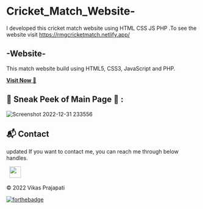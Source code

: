 # Cricket_Match_Website-
I developed this cricket match website using HTML CSS JS PHP .To see the website visit https://rmgcricketmatch.netlify.app/
## -Website-
This match website build using HTML5, CSS3, JavaScript and PHP.

<a href="https://rmgcricketmatch.netlify.app/" target="_blank">**Visit Now** 🚀</a>

<h2>📌 Sneak Peek of Main Page 🙈 :</h2>

![Screenshot 2022-12-31 233556](https://user-images.githubusercontent.com/92617547/210152195-7cb31151-1eb1-43c3-b363-c6729e7a0acd.png)


<h2>📬 Contact</h2>

updated
If you want to contact me, you can reach me through below handles.

&nbsp;&nbsp;<a href="https://www.linkedin.com/in/vikas-kumar-prajapati-205583211/"><img src="https://www.felberpr.com/wp-content/uploads/linkedin-logo.png" width="30"></img></a>


© 2022  Vikas Prajapati 


[![forthebadge](https://forthebadge.com/images/badges/built-with-love.svg)](https://forthebadge.com)
